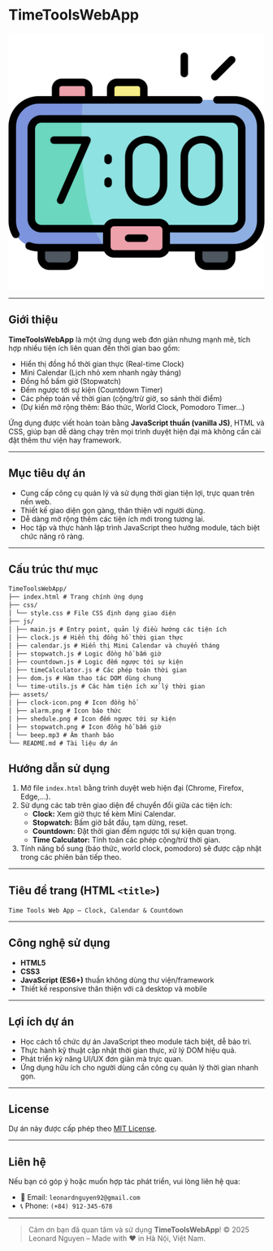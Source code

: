# TimeToolsWebApp

![TimeToolsWebApp Logo](assets/clock-icon.png)

---

## Giới thiệu

**TimeToolsWebApp** là một ứng dụng web đơn giản nhưng mạnh mẽ, tích hợp nhiều tiện ích liên quan đến thời gian bao gồm:

- Hiển thị đồng hồ thời gian thực (Real-time Clock)
- Mini Calendar (Lịch nhỏ xem nhanh ngày tháng)
- Đồng hồ bấm giờ (Stopwatch)
- Đếm ngược tới sự kiện (Countdown Timer)
- Các phép toán về thời gian (cộng/trừ giờ, so sánh thời điểm)
- (Dự kiến mở rộng thêm: Báo thức, World Clock, Pomodoro Timer...)

Ứng dụng được viết hoàn toàn bằng **JavaScript thuần (vanilla JS)**, HTML và CSS, giúp bạn dễ dàng chạy trên mọi trình duyệt hiện đại mà không cần cài đặt thêm thư viện hay framework.

---

## Mục tiêu dự án

- Cung cấp công cụ quản lý và sử dụng thời gian tiện lợi, trực quan trên nền web.
- Thiết kế giao diện gọn gàng, thân thiện với người dùng.
- Dễ dàng mở rộng thêm các tiện ích mới trong tương lai.
- Học tập và thực hành lập trình JavaScript theo hướng module, tách biệt chức năng rõ ràng.

---

## Cấu trúc thư mục

```
TimeToolsWebApp/
├── index.html # Trang chính ứng dụng
├── css/
│ └── style.css # File CSS định dạng giao diện
├── js/
│ ├── main.js # Entry point, quản lý điều hướng các tiện ích
│ ├── clock.js # Hiển thị đồng hồ thời gian thực
│ ├── calendar.js # Hiển thị Mini Calendar và chuyển tháng
│ ├── stopwatch.js # Logic đồng hồ bấm giờ
│ ├── countdown.js # Logic đếm ngược tới sự kiện
│ ├── timeCalculator.js # Các phép toán thời gian
│ ├── dom.js # Hàm thao tác DOM dùng chung
│ └── time-utils.js # Các hàm tiện ích xử lý thời gian
├── assets/
│ ├── clock-icon.png # Icon đồng hồ
│ ├── alarm.png # Icon báo thức
│ ├── shedule.png # Icon đếm ngược tới sự kiện
│ ├── stopwatch.png # Icon đồng hồ bấm giờ
│ └── beep.mp3 # Âm thanh báo
└── README.md # Tài liệu dự án
```

## Hướng dẫn sử dụng

1. Mở file `index.html` bằng trình duyệt web hiện đại (Chrome, Firefox, Edge,...).
2. Sử dụng các tab trên giao diện để chuyển đổi giữa các tiện ích:
   - **Clock:** Xem giờ thực tế kèm Mini Calendar.
   - **Stopwatch:** Bấm giờ bắt đầu, tạm dừng, reset.
   - **Countdown:** Đặt thời gian đếm ngược tới sự kiện quan trọng.
   - **Time Calculator:** Tính toán các phép cộng/trừ thời gian.
3. Tính năng bổ sung (báo thức, world clock, pomodoro) sẽ được cập nhật trong các phiên bản tiếp theo.

---

## Tiêu đề trang (HTML `<title>`)

`Time Tools Web App – Clock, Calendar & Countdown`

---

## Công nghệ sử dụng

- **HTML5**
- **CSS3**
- **JavaScript (ES6+)** thuần không dùng thư viện/framework
- Thiết kế responsive thân thiện với cả desktop và mobile

---

## Lợi ích dự án

- Học cách tổ chức dự án JavaScript theo module tách biệt, dễ bảo trì.
- Thực hành kỹ thuật cập nhật thời gian thực, xử lý DOM hiệu quả.
- Phát triển kỹ năng UI/UX đơn giản mà trực quan.
- Ứng dụng hữu ích cho người dùng cần công cụ quản lý thời gian nhanh gọn.

---

## License

Dự án này được cấp phép theo [MIT License](LICENSE).

---

## Liên hệ

Nếu bạn có góp ý hoặc muốn hợp tác phát triển, vui lòng liên hệ qua:

- 📧 Email: `leonardnguyen92@gmail.com`
- 📞 Phone: `(+84) 912-345-678`

---

> Cảm ơn bạn đã quan tâm và sử dụng **TimeToolsWebApp**!
> © 2025 Leonard Nguyen – Made with ❤️ in Hà Nội, Việt Nam.
